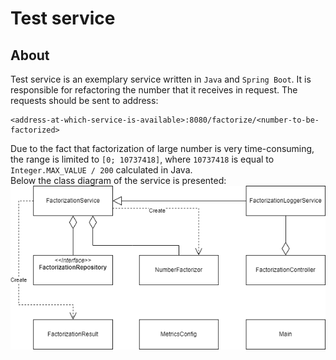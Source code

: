 # Test service

## About
Test service is an exemplary service written in `Java` and `Spring Boot`. It is responsible for refactoring the number that it receives in request. The requests should be sent to address:
```shell
<address-at-which-service-is-available>:8080/factorize/<number-to-be-factorized>
```
Due to the fact that factorization of large number is very time-consuming, the range is limited to `[0; 10737418]`, where `10737418` is equal to `Integer.MAX_VALUE / 200` calculated in Java.  
Below the class diagram of the service is presented:
![](./img/class_diagram-01.png)